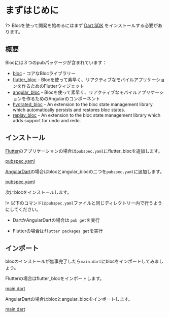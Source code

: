 # まずはじめに

?> Blocを使って開発を始めるにはまず [Dart SDK](https://dart.dev/get-dart) をインストールする必要があります。

## 概要

Blocには３つのpubパッケージが含まれています：

- [bloc](https://pub.dev/packages/true_bloc) - コアなBlocライブラリー
- [flutter_bloc](https://pub.dev/packages/flutter_bloc) - Blocを使って素早く、リアクティブなモバイルアプリケーションを作るためのFlutterウィジェット
- [angular_bloc](https://pub.dev/packages/angular_bloc) - Blocを使って素早く、リアクティブなモバイルアプリケーションを作るためのAngularのコンポーネント
- [hydrated_bloc](https://pub.dev/packages/hydrated_bloc) - An extension to the bloc state management library which automatically persists and restores bloc states.
- [replay_bloc](https://pub.dev/packages/replay_bloc) - An extension to the bloc state management library which adds support for undo and redo.

## インストール

[Flutter](https://flutter.dev/)のアプリケーションの場合は`pubspec.yaml`にflutter_blocを追加します。

[pubspec.yaml](../_snippets/getting_started/flutter_bloc_pubspec.yaml.md ':include')

[AngularDart](https://angulardart.dev/)の場合はblocとangular_blocの二つを`pubspec.yaml`に追加します。

[pubspec.yaml](../_snippets/getting_started/angular_bloc_pubspec.yaml.md ':include')

次にblocをインストールします。

!> 以下のコマンドは`pubspec.yaml`ファイルと同じディレクトリー内で行うようにしてください。

- DartかAngularDartの場合は `pub get`を実行

- Flutterの場合は`flutter packages get`を実行

## インポート

blocのインストールが無事完了したら`main.dart`にblocをインポートしてみましょう。

Flutterの場合はflutter_blocをインポートします。

[main.dart](../_snippets/getting_started/flutter_bloc_main.dart.md ':include')

AngularDartの場合はblocとangular_blocをインポートします。

[main.dart](../_snippets/getting_started/angular_bloc_main.dart.md ':include')
